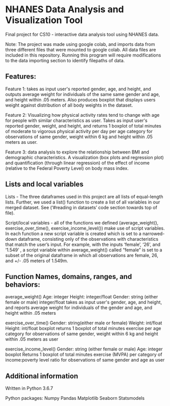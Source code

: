 # NHANES Data Analysis and Visualization Tool
Final project for CS10 - interactive data analysis tool using NHANES data. 

Note: The project was made using google colab, and imports data from three different files that were mounted to google colab. All data files are included in this repository. Running this program will require modifications to the data importing section to identify filepaths of data. 

## Features: 

Feature 1: takes as input user's reported gender, age, and height, and outputs average weight for individuals of the same same gender and age, and height within .05 meters. Also produces boxplot that displays users weight against distribution of all body weights in the dataset. 

Feature 2: Visualizing how physical activity rates tend to change with age for people with similar characteristics as user. Takes as input user's reported gender, weight, and height, and returns 1 boxplot of total minutes of moderate to vigorous physical activity per day per age category for observations of same gender, weight within 6 kg and height within .05 meters as user. 

Feature 3: data analysis to explore the relationship between BMI and demographic characteristics. A visualization (box plots and regression plot) and quantification (through linear regression) of the effect of income (relative to the Federal Poverty Level) on body mass index. 

## Lists and local variables 
Lists - The three dataframes used in this project are all lists of equal-length lists. Further, we used a list() function to create a list of all variables in our merged dataset. See (‘#reading in datasets’ code section towards top of file). 

Script/local variables - all of the functions we defined (average_weight(), exercise_over_time(), exercise_income_level()) make use of script variables. In each function a new script variable is created which is set to a narrowed-down dataframe, consisting only of the observations with characteristics that match the user’s input. For example, with the inputs ‘female’, ‘26’, and ‘1.549’ , a script variable within average_weight() called “female” is set to a subset of the original dataframe in which all observations are female, 26, and +/- .05 meters of 1.549m. 

## Function Names, domains, ranges, and behaviors: 

average_weight()
Age: integer
Height: integer/float
Gender: string (either female or male)
integer/float
takes as input user's gender, age, and height, and reports average weight for individuals of the gender and age, and height within .05 meters


exercise_over_time()
Gender: string(either male or female)
Weight: int/float
Height: int/float
boxplot
returns 1 boxplot of total minutes exercise per age category for observations of same gender, weight within 6 kg and height within .05 meters as user


exercise_income_level()
Gender: string (either female or male)
Age: integer
boxplot
Returns 1 boxplot of total minutes exercise (MVPA) per category of income:poverty level ratio for observations of same gender and age as user

## Additional information

Written in Python 3.6.7

Python packages:
Numpy
Pandas
Matplotlib
Seaborn
Statsmodels







